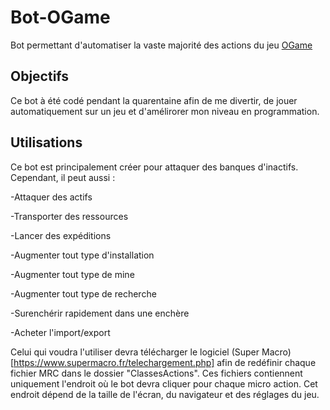 # Bot-OGame
Bot permettant d'automatiser la vaste majorité des actions du jeu [OGame](https://lobby.ogame.gameforge.com/fr_FR/)

## Objectifs
Ce bot à été codé pendant la quarentaine afin de me divertir, de jouer automatiquement sur un jeu et d'amélirorer mon niveau en programmation.

## Utilisations
Ce bot est principalement créer pour attaquer des banques d'inactifs. Cependant, il peut aussi : 

-Attaquer des actifs

-Transporter des ressources

-Lancer des expéditions

-Augmenter tout type d'installation

-Augmenter tout type de mine

-Augmenter tout type de recherche

-Surenchérir rapidement dans une enchère

-Acheter l'import/export

Celui qui voudra l'utiliser devra télécharger le logiciel (Super Macro)[https://www.supermacro.fr/telechargement.php] afin de redéfinir chaque fichier MRC dans le dossier "ClassesActions". Ces fichiers contiennent uniquement l'endroit où le bot devra cliquer pour chaque micro action. Cet endroit dépend de la taille de l'écran, du navigateur et des réglages du jeu.
